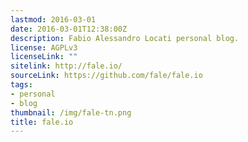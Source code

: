 ```yaml
---
lastmod: 2016-03-01
date: 2016-03-01T12:38:00Z
description: Fabio Alessandro Locati personal blog.
license: AGPLv3
licenseLink: ""
sitelink: http://fale.io/
sourceLink: https://github.com/fale/fale.io
tags:
- personal
- blog
thumbnail: /img/fale-tn.png
title: fale.io
---
```


